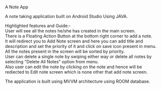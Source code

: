 A Note App

A note taking application built on Android Studio Using JAVA.   

Highlighted features and Guide:-  
User will see all the notes he/she has created in the main screen.  
There is a Floating Action Button at the bottom right corner to add a note.  
It will redirect you to Add Note screen and here you can add title and description and set the priority of it and click on save icon present in menu.  
All the  notes present in the screen will be sorted by priority.  
User can delete a single note by swiping either way or delete all notes by selecting "Delete All Notes" option from menu.  
Also user can edit the note by clicking on the note and hence will be rediected to Edit note screen which is none other that add note screen.  

The application is built using MVVM architecture using ROOM database.  



